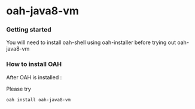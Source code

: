# oah-java8-vm

### Getting started

You will need to install oah-shell using oah-installer before trying out oah-java8-vm


### How to install **OAH**

After OAH is installed :

Please try
```
oah install oah-java8-vm

```
